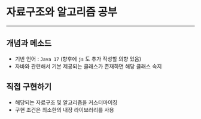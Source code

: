 # 자료구조와 알고리즘 공부
---
## 개념과 메소드

- 기반 언어 : `Java 17` (향후에 `js` 도 추가 작성할 의향 있음)
- 자바와 관련해서 기본 제공되는 클래스가 존재하면 해당 클래스 숙지

## 직접 구현하기

- 해당되는 자료구조 및 알고리즘을 커스터마이징
- 구현 조건은 최소한의 내장 라이브러리를 사용
